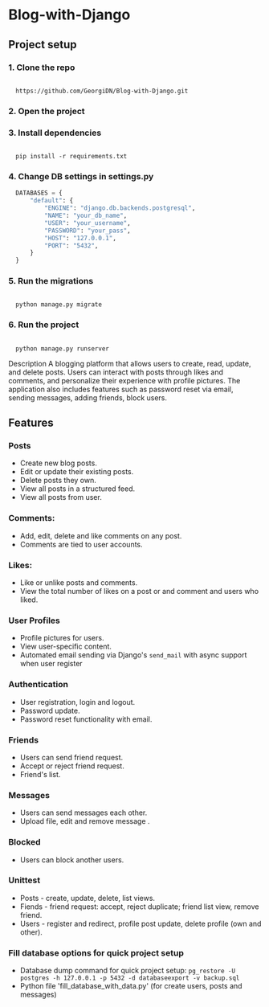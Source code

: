 # Blog-with-Django

## Project setup

### 1. Clone the repo
   
  ```terminal

    https://github.com/GeorgiDN/Blog-with-Django.git

  ```

### 2. Open the project


### 3. Install dependencies
 
   ```terminal
   
     pip install -r requirements.txt
  
   ```

### 4. Change DB settings in settings.py

  ```py
    DATABASES = {
        "default": {
            "ENGINE": "django.db.backends.postgresql",
            "NAME": "your_db_name",
            "USER": "your_username",
            "PASSWORD": "your_pass",
            "HOST": "127.0.0.1",
            "PORT": "5432",
        }
    }
  ```

### 5. Run the migrations

  ```terminal

    python manage.py migrate

  ```

### 6. Run the project

  ```terminal

    python manage.py runserver

  ```

Description
A blogging platform that allows users to create, read, update, and delete posts. 
Users can interact with posts through likes and comments, and personalize their experience with profile pictures. 
The application also includes features such as password reset via email, sending messages, adding friends, block users.

## Features
### Posts
- Create new blog posts.
- Edit or update their existing posts.
- Delete posts they own.
- View all posts in a structured feed.
- View all posts from user.

### Comments:
- Add, edit, delete and like comments on any post.
- Comments are tied to user accounts.

### Likes:
- Like or unlike posts and comments.
- View the total number of likes on a post or and comment and users who liked.

### User Profiles
- Profile pictures for users.
- View user-specific content.
- Automated email sending via Django's `send_mail` with async support when user register

### Authentication
- User registration, login and logout.
- Password update.
- Password reset functionality with email.

### Friends
- Users can send friend request.
- Accept or reject friend request.
- Friend's list.

### Messages
- Users can send messages each other.
- Upload file, edit and remove message .

### Blocked
- Users can block another users.

### Unittest
- Posts - create, update, delete, list views.
- Fiends - friend request: accept, reject duplicate; friend list view, remove friend.
- Users - register and redirect, profile post update, delete profile (own and other).

### Fill database options for quick project setup
- Database dump command for quick project setup: `pg_restore -U postgres -h 127.0.0.1 -p 5432 -d databaseexport -v backup.sql`
- Python file 'fill_database_with_data.py' (for create users, posts and messages)
